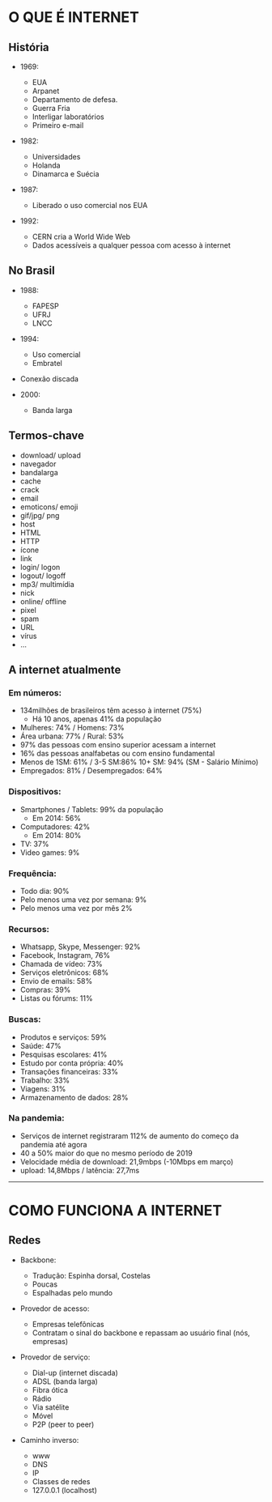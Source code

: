# O QUE É INTERNET
## História
* 1969: 
  - EUA 
  - Arpanet 
  - Departamento de defesa.
  - Guerra Fria
  - Interligar laboratórios
  - Primeiro e-mail

* 1982:
  - Universidades
  - Holanda
  - Dinamarca e Suécia

* 1987:
  - Liberado o uso comercial nos EUA

* 1992:
  - CERN cria a World Wide Web
  - Dados acessíveis a qualquer pessoa com acesso à internet

## No Brasil
* 1988:
  - FAPESP
  - UFRJ
  - LNCC

* 1994:
  - Uso comercial
  - Embratel

* Conexão discada

* 2000: 
  - Banda larga

## Termos-chave
  * download/ upload
  * navegador
  * bandalarga
  * cache
  * crack
  * email
  * emoticons/ emoji
  * gif/jpg/ png
  * host
  * HTML
  * HTTP
  * ícone
  * link
  * login/ logon
  * logout/ logoff
  * mp3/ multimídia
  * nick
  * online/ offline
  * pixel
  * spam
  * URL
  * vírus
  * ...

## A internet atualmente
### Em números:
* 134milhões de brasileiros têm acesso à internet (75%)
  * Há 10 anos, apenas 41% da população
* Mulheres: 74% / Homens: 73%
* Área urbana: 77% / Rural: 53%
* 97% das pessoas com ensino superior acessam a internet
* 16% das pessoas analfabetas ou com ensino fundamental
* Menos de 1SM: 61% / 3-5 SM:86% 10+ SM: 94% (SM - Salário Mínimo)
* Empregados: 81% / Desempregados: 64%

### Dispositivos:
* Smartphones / Tablets: 99% da população
  * Em 2014: 56%
* Computadores: 42%
  * Em 2014: 80%
* TV: 37%
* Video games: 9%

### Frequência:
* Todo dia: 90%
* Pelo menos uma vez por semana: 9%
* Pelo menos uma vez por mês 2%

### Recursos:
* Whatsapp, Skype, Messenger: 92%
* Facebook, Instagram, 76%
* Chamada de vídeo: 73%
* Serviços eletrônicos: 68%
* Envio de emails: 58%
* Compras: 39%
* Listas ou fórums: 11%

### Buscas:
* Produtos e serviços: 59%
* Saúde: 47%
* Pesquisas escolares: 41%
* Estudo por conta própria: 40%
* Transações financeiras: 33%
* Trabalho: 33%
* Viagens: 31%
* Armazenamento de dados: 28%

### Na pandemia:
* Serviços de internet registraram 112% de aumento do começo da pandemia até agora
* 40 a 50% maior do que no mesmo período de 2019
* Velocidade média de download: 21,9mbps (-10Mbps em março)
* upload: 14,8Mbps / latência: 27,7ms

---

# COMO FUNCIONA A INTERNET
## Redes
* Backbone:
  * Tradução: Espinha dorsal, Costelas
  * Poucas
  * Espalhadas pelo mundo

* Provedor de acesso:
  * Empresas telefônicas
  * Contratam o sinal do backbone e repassam ao usuário final (nós, empresas)

* Provedor de serviço:
  * Dial-up (internet discada)
  * ADSL (banda larga)
  * Fibra ótica
  * Rádio
  * Via satélite
  * Móvel
  * P2P (peer to peer)

* Caminho inverso:
  * www
  * DNS
  * IP
  * Classes de redes
  * 127.0.0.1 (localhost)